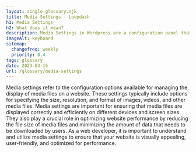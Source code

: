 ```yaml
--- 
layout: single-glossary.njk
title: Media Settings - Loopdash
h1: Media Settings
h2: What does it mean?
description: Media Settings in Wordpress are a configuration panel that allows users to set default sizes for images, choose the location for uploaded files, and enable/disable certain media-related features.
imageAlt: keyboard
sitemap:
  changefreq: weekly
  priority: 0.4
tags: glossary
date: 2023-03-15
url: /glossary/media-settings
---
```


Media settings refer to the configuration options available for managing the display of media files on a website. These settings typically include options for specifying the size, resolution, and format of images, videos, and other media files. Media settings are important for ensuring that media files are displayed correctly and efficiently on different devices and screen sizes. They also play a crucial role in optimizing website performance by reducing the file size of media files and minimizing the amount of data that needs to be downloaded by users. As a web developer, it is important to understand and utilize media settings to ensure that your website is visually appealing, user-friendly, and optimized for performance.
